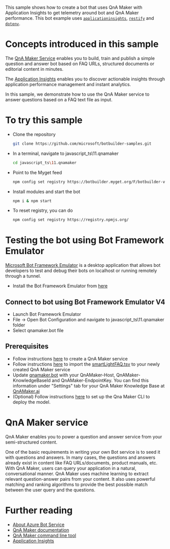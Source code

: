 This sample shows how to create a bot that uses QnA Maker with Application Insights to get telemetry around bot and QnA Maker performance. This bot example uses [`applicationinsights`](https://www.npmjs.com/package/applicationinsights), [`restify`](https://www.npmjs.com/package/restify) and [`dotenv`](https://npmjs.com/package/dotenv). 

# Concepts introduced in this sample
The [QnA Maker Service](https://www.qnamaker.ai) enables you to build, train and publish a simple question and answer bot based on FAQ URLs, structured documents or editorial content in minutes.

The [Application Insights](https://azure.microsoft.com/en-us/services/application-insights/) enables you to discover actionable insights through application performance management and instant analytics.

In this sample, we demonstrate how to use the QnA Maker service to answer questions based on a FAQ text file as input.

# To try this sample
- Clone the repository
    ```bash
    git clone https://github.com/microsoft/botbuilder-samples.git
    ```
- In a terminal, navigate to javascript_ts\11.qnamaker
    ```bash
    cd javascript_ts\11.qnamaker
    ```
- Point to the Myget feed 
    ```bash
    npm config set registry https://botbuilder.myget.org/F/botbuilder-v4-js-daily/npm/
    ```
- Install modules and start the bot
    ```bash
    npm i & npm start
    ```
- To reset registry, you can do
    ```bash
    npm config set registry https://registry.npmjs.org/
    ```

# Testing the bot using Bot Framework Emulator
[Microsoft Bot Framework Emulator](https://aka.ms/botframework-emulator) is a desktop application that allows bot developers to test and debug their bots on localhost or running remotely through a tunnel.

- Install the Bot Framework Emulator from [here](https://aka.ms/botframework-emulator)

## Connect to bot using Bot Framework Emulator **V4**
- Launch Bot Framework Emulator
- File -> Open Bot Configuration and navigate to javascript_ts\11.qnamaker folder
- Select qnamaker.bot file

## Prerequisites
- Follow instructions [here](https://docs.microsoft.com/en-us/azure/cognitive-services/qnamaker/how-to/set-up-qnamaker-service-azure) to create a QnA Maker service
- Follow instructions [here](https://docs.microsoft.com/en-us/azure/cognitive-services/qnamaker/quickstarts/create-publish-knowledge-base#create-a-qna-maker-knowledge-base) to import the [smartLightFAQ.tsv](cognitiveModels/smartLightFAQ.tsv) to your newly created QnA Maker service
- Update [qnamaker.bot](qnamaker.bot) with your QnAMaker-Host, QnAMaker-KnowledgeBaseId and QnAMaker-EndpointKey. You can find this information under "Settings" tab for your QnA Maker Knowledge Base at [QnAMaker.ai](https://qnamaker.ai)
- (Optional) Follow instructions [here](https://github.com/Microsoft/botbuilder-tools/tree/master/packages/QnAMaker) to set up the Qna Maker CLI to deploy the model.

# QnA Maker service
QnA Maker enables you to power a question and answer service from your semi-structured content. 

One of the basic requirements in writing your own Bot service is to seed it with questions and answers. In many cases, the questions and answers already exist in content like FAQ URLs/documents, product manuals, etc. With QnA Maker, users can query your application in a natural, conversational manner. QnA Maker uses machine learning to extract relevant question-answer pairs from your content. It also uses powerful matching and ranking algorithms to provide the best possible match between the user query and the questions.

# Further reading
- [About Azure Bot Service](https://docs.microsoft.com/en-us/azure/bot-service/bot-service-overview-introduction?view=azure-bot-service-4.0)
- [QnA Maker documentation](https://docs.microsoft.com/en-us/azure/cognitive-services/qnamaker/overview/overview)
- [QnA Maker command line tool](https://github.com/Microsoft/botbuilder-tools/tree/master/packages/QnAMaker)
- [Application Insights](https://azure.microsoft.com/en-us/services/application-insights/)